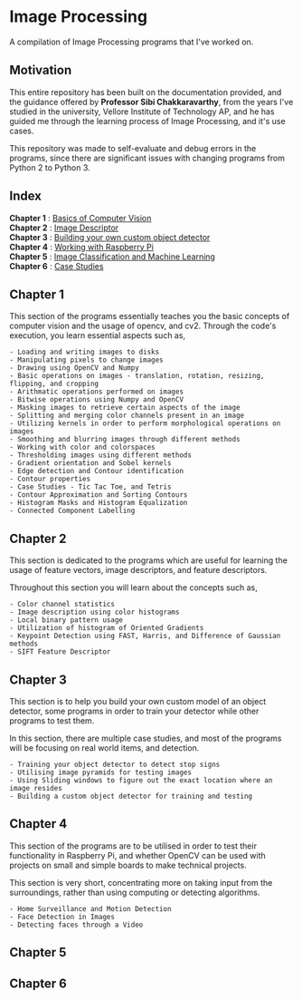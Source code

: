 # Image Processing
A compilation of Image Processing programs that I've worked on.

## Motivation
This entire repository has been built on the documentation provided, and the guidance offered by **Professor Sibi Chakkaravarthy**, from the years I've studied in the university, Vellore Institute of Technology AP, and he has guided me through the learning process of Image Processing, and it's use cases.

This repository was made to self-evaluate and debug errors in the programs, since there are significant issues with changing programs from Python 2 to Python 3.

## Index

**Chapter 1** : [Basics of Computer Vision](#chapter-1)<br>
**Chapter 2** : [Image Descriptor](#chapter-2)<br>
**Chapter 3** : [Building your own custom object detector](#chapter-3)<br>
**Chapter 4** : [Working with Raspberry Pi](#chapter-4)<br>
**Chapter 5** : [Image Classification and Machine Learning](#chapter-5)<br>
**Chapter 6** : [Case Studies](#chapter-6)<br>

## Chapter 1

This section of the programs essentially teaches you the basic concepts of computer vision and the usage of opencv, and cv2.
Through the code's execution, you learn essential aspects such as,
```
- Loading and writing images to disks
- Manipulating pixels to change images
- Drawing using OpenCV and Numpy
- Basic operations on images - translation, rotation, resizing, flipping, and cropping
- Arithmatic operations performed on images
- Bitwise operations using Numpy and OpenCV
- Masking images to retrieve certain aspects of the image
- Splitting and merging color channels present in an image
- Utilizing kernels in order to perform morphological operations on images
- Smoothing and blurring images through different methods
- Working with color and colorspaces
- Thresholding images using different methods
- Gradient orientation and Sobel kernels
- Edge detection and Contour identification
- Contour properties
- Case Studies - Tic Tac Toe, and Tetris
- Contour Approximation and Sorting Contours
- Histogram Masks and Histogram Equalization
- Connected Component Labelling
```
## Chapter 2

This section is dedicated to the programs which are useful for learning the usage of feature vectors, image descriptors, and feature descriptors.

Throughout this section you will learn about the concepts such as,
```
- Color channel statistics
- Image description using color histograms
- Local binary pattern usage
- Utilization of histogram of Oriented Gradients
- Keypoint Detection using FAST, Harris, and Difference of Gaussian methods
- SIFT Feature Descriptor
```

## Chapter 3

This section is to help you build your own custom model of an object detector, some programs in order to train your detector while other programs to test them.

In this section, there are multiple case studies, and most of the programs will be focusing on real world items, and detection.

```
- Training your object detector to detect stop signs
- Utilising image pyramids for testing images
- Using Sliding windows to figure out the exact location where an image resides
- Building a custom object detector for training and testing
```

## Chapter 4

This section of the programs are to be utilised in order to test their functionality in Raspberry Pi, and whether OpenCV can be used with projects on small and simple boards to make technical projects.

This section is very short, concentrating more on taking input from the surroundings, rather than using computing or detecting algorithms.

```
- Home Surveillance and Motion Detection
- Face Detection in Images
- Detecting faces through a Video
```

## Chapter 5

## Chapter 6
